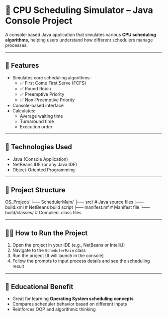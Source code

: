 # 🧠 CPU Scheduling Simulator – Java Console Project

A console-based Java application that simulates various **CPU scheduling algorithms**, helping users understand how different schedulers manage processes.

---

## 📌 Features

- Simulates core scheduling algorithms:
  - ✅ First Come First Serve (FCFS)
  - ✅ Round Robin
  - ✅ Preemptive Priority
  - ✅ Non-Preemptive Priority
- Console-based interface
- Calculates:
  - Average waiting time
  - Turnaround time
  - Execution order

---

## 🧰 Technologies Used

- Java (Console Application)
- NetBeans IDE (or any Java IDE)
- Object-Oriented Programming

---

## 📁 Project Structure

OS_Project/
└── SchedulerMain/
├── src/ # Java source files
├── build.xml # NetBeans build script
├── manifest.mf # Manifest file
└── build/classes/ # Compiled .class files

---

## 🏃‍♂️ How to Run the Project

1. Open the project in your IDE (e.g., NetBeans or IntelliJ)
2. Navigate to the `SchedulerMain` class
3. Run the project (It will launch in the console)
4. Follow the prompts to input process details and see the scheduling result

---

## 🧠 Educational Benefit

- Great for learning **Operating System scheduling concepts**
- Compares scheduler behavior based on different inputs
- Reinforces OOP and algorithmic thinking
